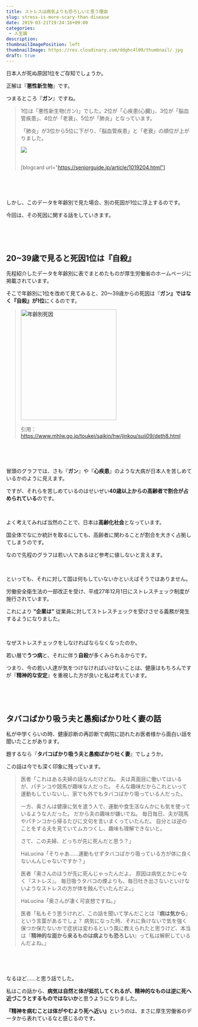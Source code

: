 ```yaml
---
title: ストレスは病気よりも恐ろしいと思う理由
slug: stress-is-more-scary-than-disease
date: 2019-03-21T19:24:16+09:00
categories: 
 - 人生論
description: 
thumbnailImagePosition: left
thumbnailImage: https://res.cloudinary.com/ddghc4l09/thumbnail/.jpg
draft: true
---
```


<!--more-->

日本人が死ぬ原因1位をご存知でしょうか。

正解は『<strong>悪性新生物</strong>』です。

つまるところ『<strong>ガン</strong>』ですね。
<blockquote>1位は「悪性新生物(ガン)」でした。2位が「心疾患(心臓)」、3位が「脳血管疾患」、4位が「老衰」、5位が「肺炎」となっています。

「肺炎」が3位から5位に下がり、「脳血管疾患」と「老衰」の順位が上がりました。
<div class="image-wrap">
<div class="inner">
<div class="row">
<div class="column">
<div class="img-wrap-h">
<div class="img-wrap-w"><img id="180910death01_o.png" class="resource" src="https://seniorguide.jp/img/sng/docs/1019/204/180910death01_o.png" /></div>
</div>
</div>
</div>
</div>
</div>
&nbsp;

[blogcard url="https://seniorguide.jp/article/1019204.html"]</blockquote>
&nbsp;

&nbsp;

しかし、このデータを年齢別で見た場合、別の死因が1位に浮上するのです。

今回は、その死因に関する話をしていきます。

&nbsp;

&nbsp;
<h2>20~39歳で見ると死因1位は『自殺』</h2>
先程紹介したデータを年齢別に表でまとめたものが厚生労働省のホームページに掲載されています。

そこで年齢別に1位を改めて見てみると、20～39歳からの死因は『<strong>ガン』ではなく『自殺』が1位</strong>にくるのです。
<blockquote><a href="https://hackheatharu.xyz/wp-content/uploads/2019/03/canva-photo-editor-8.png"><img class="alignnone size-medium wp-image-2856" src="https://hackheatharu.xyz/wp-content/uploads/2019/03/canva-photo-editor-8-259x300.png" alt="年齢別死因" width="259" height="300" /></a>

引用：<a href="https://www.mhlw.go.jp/toukei/saikin/hw/jinkou/suii09/deth8.html">https://www.mhlw.go.jp/toukei/saikin/hw/jinkou/suii09/deth8.html</a></blockquote>
&nbsp;

&nbsp;

冒頭のグラフでは、さも『<strong>ガン</strong>』や『<strong>心疾患</strong>』のような大病が日本人を苦しめているかのように見えます。

ですが、それらを苦しめているのはせいぜい<strong>40歳以上からの高齢者で割合が占められている</strong>のです。

&nbsp;

よく考えてみれば当然のことで、日本は<strong>高齢化社会</strong>となっています。

国全体でなにか統計を取るにしても、高齢者に関わることが割合を大きく占拠してしまうのです。

なので先程のグラフは若い人であるほど参考に値しないと言えます。

&nbsp;

といっても、それに対して国は何もしていないかといえばそうではありません。

労働安全衛生法の一部改正を受け、平成27年12月1日にストレスチェック制度が施行されています。

これにより <strong>”企業は”</strong> 従業員に対してストレスチェックを受けさせる義務が発生するようになりました。

&nbsp;

なぜストレスチェックをしなければならなくなったのか。

若い層で<strong>うつ病</strong>と、それに伴う<strong>自殺</strong>が多くみられるからです。

つまり、今の若い人達が気をつけなければいけないことは、健康はもちろんですが『<strong>精神的な安定</strong>』を重視した方が良いと私は考えています。

&nbsp;

&nbsp;
<h2>タバコばかり吸う夫と愚痴ばかり吐く妻の話</h2>
私が中学くらいの時、健康診断の再診断で病院に訪れたお医者様から面白い話を聞いたことがあります。

題するなら『<strong>タバコばかり吸う夫と愚痴ばかり吐く妻</strong>』でしょうか。

この話は今でも深く印象に残っています。
<blockquote>医者「これはある夫婦の話なんだけどね。
夫は真面目に働いてはいるが、パチンコや競馬が趣味な人だった。
そんな趣味だからこれといって運動もしていないし、家でも外でもタバコばかり吸っている人だった。

一方、奥さんは健康に気を遣う人で、運動や食生活なんかにも気を使っているような人だった。
だから夫の趣味が嫌いでね。
毎日毎日、夫が競馬やパチンコから帰るたびに文句を言いまくっていたんだ。
自分とは逆のことをする夫を見ていてムカつくし、趣味も理解できないと。

さて、この夫婦、どっちが先に死んだと思う？」

HaLucina「そりゃあ……運動もせずタバコばかり吸っている方が体に良くないんんじゃないですか？」

医者「奥さんのほうが先に死んじゃったんだよ。
原因は病気とかじゃなく『ストレス』。
毎日吸うタバコの煙よりも、毎日吐き出さないといけないようなストレスの方が体を蝕んでいたんだよ。」

HaLucina「奥さんが凄く可哀想ですね。」

医者「私もそう思うけれど、この話を聞いて学んだことは『<strong>病は気から</strong>』という言葉があるでしょ？
病気になった時、それに負けないで気を強く保つか保たないかで症状は変わるという風に教えられたと思うけど、本当は『<strong>精神的な面から来るものは病よりも恐ろしい</strong>』って私は解釈しているんだよね。」</blockquote>
&nbsp;

&nbsp;

なるほど……と思う話でした。

私はこの話から、<strong>病気は自然と体が抵抗してくれるが、精神的なものは逆に死へ近づこうとするものではないか</strong>と思うようになりました。

<strong>『精神を病むことは体がやむより死へ近い』</strong>というのは、まさに厚生労働省のデータから表れているなと感じるのです。
